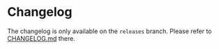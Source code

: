 # Changelog

The changelog is only available on the `releases` branch. Please refer to [CHANGELOG.md](https://github.com/jdbruijn/renovate-test/blob/releases/CHANGELOG.md) there.
